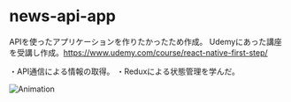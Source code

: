 # news-api-app
APIを使ったアプリケーションを作りたかったため作成。
Udemyにあった講座を受講し作成。https://www.udemy.com/course/react-native-first-step/

・API通信による情報の取得。
・Reduxによる状態管理を学んだ。

![Animation](https://user-images.githubusercontent.com/62493849/122695228-c5b8d580-d27a-11eb-8a96-c7d0f95287ee.gif)



